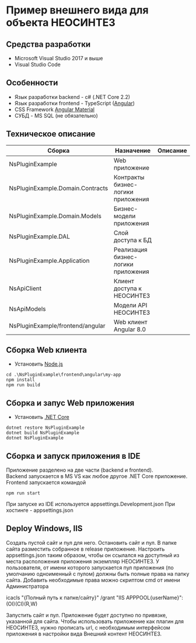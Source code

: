 # Пример внешнего вида для объекта НЕОСИНТЕЗ

## Средства разработки
- Microsoft Visual Studio 2017 и выше
- Visual Studio Code

## Особенности

  - Язык разработки backend - c# (.NET Core 2.2)
  - Язык разработки frontend - TypeScript ([Angular](https://angular.io/))
  - CSS Framework [Angular Material](https://material.angular.io/)
  - СУБД - MS SQL (не обязательно)

## Техническое описание
| Сборка | Назначение  | Описание  |
|--|--|--|
| NsPluginExample |Web приложение  | |
| NsPluginExample.Domain.Contracts | Контракты бизнес-логики приложения |  |
| NsPluginExample.Domain.Models | Бизнес-модели приложения |  |
| NsPluginExample.DAL | Слой доступа к БД |  |
| NsPluginExample.Application| Реализация бизнес-логики приложения|
| NsApiClient| Клиент доступа к НЕОСИНТЕЗ||
| NsApiModels| Модели API НЕОСИНТЕЗ||
| NsPluginExample/frontend/angular| Web клиент Angular 8.0 | ||


## Сборка Web клиента

- Установить [Node.js](https://nodejs.org/ "Node.js")

```
cd .\NsPluginExample\frontend\angular\my-app
npm install
npm run build
```

## Сборка и запус Web приложения

- Установить [.NET Core](https://www.microsoft.com/net/download ".NET Core")
```
dotnet restore NsPluginExample
dotnet build NsPluginExample
dotnet NsPluginExample
```

## Сборка и запуск приложения в IDE 

Приложение разделено на две части (backend и frontend).  
Backend запускается в MS VS как любое другое .NET Core приложение.  
Frontend запускается командой 
```
npm run start
```

При запуске из IDE используется appsettings.Development.json
При хостинге - appsettings.json

## Deploy Windows, IIS

Создать пустой сайт и пул для него. Остановить сайт и пул.
В папке сайта разместить собранное в release приложение. Настроить appsettings.json таким образом, чтобы он ссылался на доступный из места расположения приложения экземпляр НЕОСИНТЕЗ.
У пользователя, от имени которого запускается пул приложения (по умолчанию одноименный с пулом) должны быть полные права на папку сайта. Добавить необходимые права можно скриптом cmd от имени Администратора

icacls "{Полный путь к папке/сайту}" /grant "IIS APPPOOL\{userName}":(OI)(CI)(R,W)

Запустить сайт и пул. Приложение будет доступно по привязке, указанной для сайта.
Чтобы использовать приложение как плагин для НЕОСИНТЕЗ, нужно прописать url, с необходимым интерфейсом приложения в настройки вида Внешний контент НЕОСИНТЕЗ.